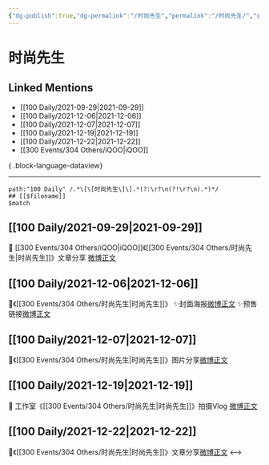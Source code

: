```yaml
---
{"dg-publish":true,"dg-permalink":"/时尚先生","permalink":"/时尚先生/","created":"2022-12-23T10:40:39.000+08:00","updated":"2023-08-24T19:38:54.653+08:00"}
---
```


# 时尚先生

## Linked Mentions
- [[100 Daily/2021-09-29\|2021-09-29]]
- [[100 Daily/2021-12-06\|2021-12-06]]
- [[100 Daily/2021-12-07\|2021-12-07]]
- [[100 Daily/2021-12-19\|2021-12-19]]
- [[100 Daily/2021-12-22\|2021-12-22]]
- [[300 Events/304 Others/iQOO\|iQOO]]

{ .block-language-dataview}

---

```expander
path:"100 Daily" /.*\[\[时尚先生\]\].*(?:\r?\n(?!\r?\n).*)*/
## [[$filename]]
$match
```
## [[100 Daily/2021-09-29\|2021-09-29]]
🎂 [[300 Events/304 Others/iQOO\|iQOO]]《[[300 Events/304 Others/时尚先生\|时尚先生]]》文章分享 [微博正文](https://m.weibo.cn/6466290670/4686934405809657)
## [[100 Daily/2021-12-06\|2021-12-06]]
🌸《[[300 Events/304 Others/时尚先生\|时尚先生]]》
✨封面海报[微博正文](https://m.weibo.cn/6466290670/4711487308566289)
✨预售链接[微博正文](https://m.weibo.cn/6466290670/4711490948696556)
## [[100 Daily/2021-12-07\|2021-12-07]]
🌸《[[300 Events/304 Others/时尚先生\|时尚先生]]》图片分享[微博正文](https://m.weibo.cn/6466290670/4711850844885958)
## [[100 Daily/2021-12-19\|2021-12-19]]
💫 工作室《[[300 Events/304 Others/时尚先生\|时尚先生]]》拍摄Vlog [微博正文](https://weibo.com/detail/4716156936784426)
## [[100 Daily/2021-12-22\|2021-12-22]]
🌟《[[300 Events/304 Others/时尚先生\|时尚先生]]》文章分享[微博正文](https://m.weibo.cn/6466290670/4717290760700814)
<-->